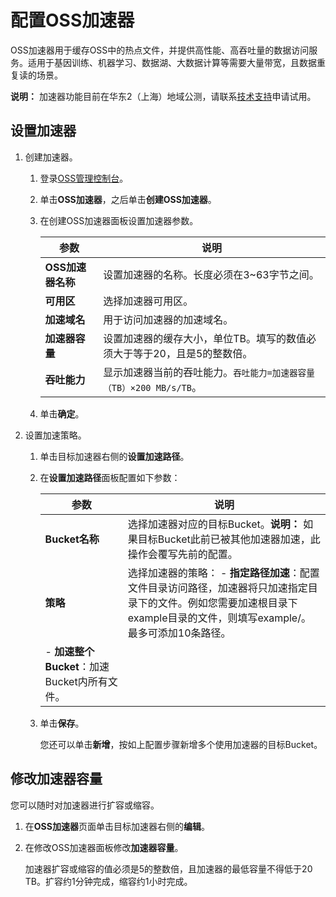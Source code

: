 # 配置OSS加速器

OSS加速器用于缓存OSS中的热点文件，并提供高性能、高吞吐量的数据访问服务。适用于基因训练、机器学习、数据湖、大数据计算等需要大量带宽，且数据重复读的场景。

**说明：** 加速器功能目前在华东2（上海）地域公测，请联系[技术支持](https://selfservice.console.aliyun.com/ticket/createIndex)申请试用。

## 设置加速器

1.  创建加速器。

    1.  登录[OSS管理控制台](https://oss.console.aliyun.com/)。

    2.  单击**OSS加速器**，之后单击**创建OSS加速器**。

    3.  在创建OSS加速器面板设置加速器参数。

        |参数|说明|
        |--|--|
        |**OSS加速器名称**|设置加速器的名称。长度必须在3~63字节之间。|
        |**可用区**|选择加速器可用区。|
        |**加速域名**|用于访问加速器的加速域名。|
        |**加速器容量**|设置加速器的缓存大小，单位TB。填写的数值必须大于等于20，且是5的整数倍。 |
        |**吞吐能力**|显示加速器当前的吞吐能力。`吞吐能力=加速器容量（TB）×200 MB/s/TB`。 |

    4.  单击**确定**。

2.  设置加速策略。

    1.  单击目标加速器右侧的**设置加速路径**。

    2.  在**设置加速路径**面板配置如下参数：

        |参数|说明|
        |--|--|
        |**Bucket名称**|选择加速器对应的目标Bucket。**说明：** 如果目标Bucket此前已被其他加速器加速，此操作会覆写先前的配置。 |
        |**策略**|选择加速器的策略：        -   **指定路径加速**：配置文件目录访问路径，加速器将只加速指定目录下的文件。例如您需要加速根目录下example目录的文件，则填写example/。最多可添加10条路径。
        -   **加速整个Bucket**：加速Bucket内所有文件。 |

    3.  单击**保存**。

        您还可以单击**新增**，按如上配置步骤新增多个使用加速器的目标Bucket。


## 修改加速器容量

您可以随时对加速器进行扩容或缩容。

1.  在**OSS加速器**页面单击目标加速器右侧的**编辑**。

2.  在修改OSS加速器面板修改**加速器容量**。

    加速器扩容或缩容的值必须是5的整数倍，且加速器的最低容量不得低于20 TB。扩容约1分钟完成，缩容约1小时完成。


